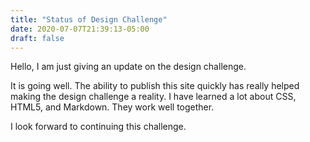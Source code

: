 ```yaml
---
title: "Status of Design Challenge"
date: 2020-07-07T21:39:13-05:00
draft: false
---
```

Hello, I am just giving an update on the design challenge.

It is going well.  The ability to publish this site quickly has really helped making the design challenge a reality.  I have learned a lot about CSS, HTML5, and Markdown.  They work well together.  

I look forward to continuing this challenge.


